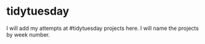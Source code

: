 # tidytuesday
I will add my attempts at #tidytuesday projects here. I will name the projects by week number.
